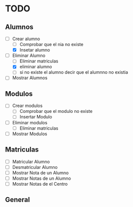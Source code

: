 # TODO
## Alumnos
- [ ] Crear alumno
  - [ ] Comprobar que el nia no existe
  - [x] Insetar alumno
- [ ] Eliminar Alumno
  - [ ] Eliminar matriculas
  - [x] eliminar alumno
  - [ ] si no existe el alumno decir que el alumnno no existia
- [ ] Mostrar Alumnos
## Modulos
- [ ] Crear modulos
  - [ ] Comprobar que el modulo no existe
  - [ ] Insertar Modulo
- [ ] Eliminar modulos
  - [ ] Eliminar matriculas
- [ ] Mostrar Modulos
## Matriculas
- [ ] Matricular Alumno
- [ ] Desmatricular Alumno
- [ ] Mostrar Nota de un Alumno
- [ ] Mostrar Notas de un Alumno
- [ ] Mostrar Notas de el Centro
## General